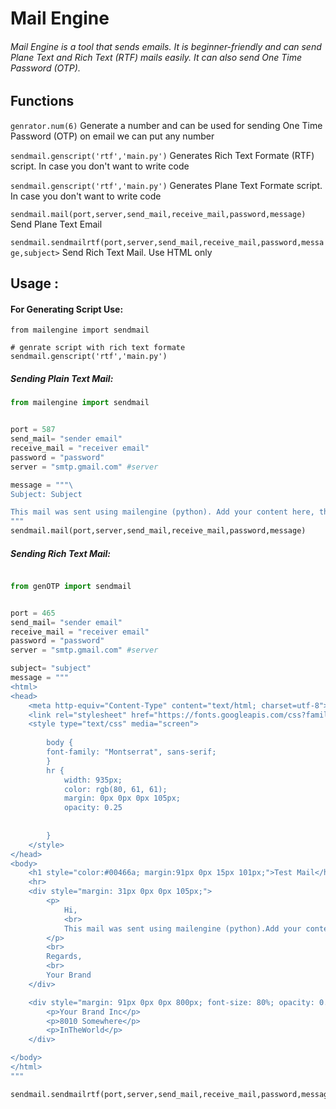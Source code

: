 # Mail Engine 
###### Mail Engine is a tool that sends emails. It is beginner-friendly and can send Plane Text and Rich Text (RTF) mails easily. It can also send One Time Password (OTP). 

## Functions
`genrator.num(6)`
Generate a number and can be used for sending  One Time Password (OTP) on email
we can put any number 

`sendmail.genscript('rtf','main.py')`
Generates Rich Text Formate (RTF) script. 
In case you don't want to write code

`sendmail.genscript('rtf','main.py')`
Generates Plane Text Formate script. 
In case you don't want to write code

`sendmail.mail(port,server,send_mail,receive_mail,password,message)`
Send Plane Text Email

`sendmail.sendmailrtf(port,server,send_mail,receive_mail,password,message,subject>`
Send Rich Text Mail. Use HTML only 
 

## Usage :
#### For Generating Script Use: 

    from mailengine import sendmail
 
    # genrate script with rich text formate 
    sendmail.genscript('rtf','main.py')
	
	

##### Sending Plain Text Mail:
```python
from mailengine import sendmail


port = 587 
send_mail= "sender email"
receive_mail = "receiver email"
password = "password"
server = "smtp.gmail.com" #server

message = """\
Subject: Subject

This mail was sent using mailengine (python). Add your content here, this tool >
"""
sendmail.mail(port,server,send_mail,receive_mail,password,message)
```

##### Sending Rich Text  Mail:
````python

from genOTP import sendmail


port = 465 
send_mail= "sender email"
receive_mail = "receiver email"
password = "password"
server = "smtp.gmail.com" #server

subject= "subject"
message = """
<html>
<head>
    <meta http-equiv="Content-Type" content="text/html; charset=utf-8">
    <link rel="stylesheet" href="https://fonts.googleapis.com/css?family=Montserrat">
    <style type="text/css" media="screen">
        
        body {
        font-family: "Montserrat", sans-serif;
        }
        hr {
            width: 935px;
            color: rgb(80, 61, 61);
            margin: 0px 0px 0px 105px;
            opacity: 0.25
            
            
        }
    </style>
</head>
<body>
    <h1 style="color:#00466a; margin:91px 0px 15px 101px;">Test Mail</h1>
    <hr>
    <div style="margin: 31px 0px 0px 105px;">
        <p>
            Hi,
            <br>
            This mail was sent using mailengine (python).Add your content here, this tool can send mail and OTP 
        </p>
        <br>
        Regards,
        <br>
        Your Brand
    </div>

    <div style="margin: 91px 0px 0px 800px; font-size: 80%; opacity: 0.50;">
        <p>Your Brand Inc</p>
        <p>8010 Somewhere</p>
        <p>InTheWorld</p>
    </div>

</body>
</html>
"""

sendmail.sendmailrtf(port,server,send_mail,receive_mail,password,message,subject)


````
